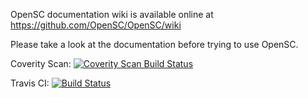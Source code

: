 OpenSC documentation wiki is available online at
	https://github.com/OpenSC/OpenSC/wiki

Please take a look at the documentation before trying to use OpenSC.


Coverity Scan:
[![Coverity Scan Build Status](https://scan.coverity.com/projects/4026/badge.svg)](https://scan.coverity.com/projects/4026)

Travis CI:
[![Build Status](https://api.travis-ci.org/OpenSC/OpenSC.png)](https://travis-ci.org/OpenSC/OpenSC)

